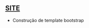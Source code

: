 [SITE](https://projetos-juliagranado.github.io/Construcao-Template/)
--------------------------------
- Construção de template bootstrap
